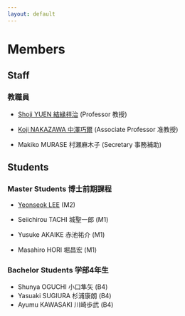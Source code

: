 ```yaml
---
layout: default
---
```

# Members

## <a name="staff"></a>Staff
### 教職員

* [Shoji YUEN 結縁祥治](yuen) (Professor 教授)
* [Koji NAKAZAWA 中澤巧爾](https://knaknak.github.io) (Associate Professor 准教授)

* Makiko MURASE 村瀬麻木子 (Secretary 事務補助)

## <a name="students"></a>Students

### Master Students 博士前期課程

* [Yeonseok LEE](https://sites.google.com/view/free0832/home) (M2)

* Seiichirou TACHI 城聖一郎 (M1)
* Yusuke AKAIKE 赤池祐介 (M1)
* Masahiro HORI 堀昌宏 (M1)

### Bachelor Students 学部4年生

* Shunya OGUCHI 小口隼矢 (B4)
* Yasuaki SUGIURA 杉浦康朗 (B4)
* Ayumu KAWASAKI 川崎歩武 (B4)

<!--[back](./)-->
